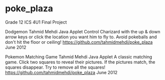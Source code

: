 # poke_plaza
Grade 12 ICS 4U1 Final Project

Dodgemon
Tahmid Mehdi
Java Applet
Control Charizard with the up & down arrow keys or click the location you want him to fly to. Avoid pokeballs and don't hit the floor or ceiling!
https://github.com/tahmidmehdi/poke_plaza
June 2012

Pokemon Matching Game
Tahmid Mehdi
Java Applet
A classic matching game. Click two squares to reveal their pictures. If the pictures match, the squares disappear. Try to remove all the squares!
https://github.com/tahmidmehdi/poke_plaza
June 2012
